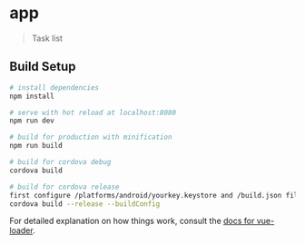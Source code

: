 # app

> Task list

## Build Setup

``` bash
# install dependencies
npm install

# serve with hot reload at localhost:8080
npm run dev

# build for production with minification
npm run build

# build for cordova debug
cordova build

# build for cordova release
first configure /platforms/android/yourkey.keystore and /build.json file
cordova build --release --buildConfig
```

For detailed explanation on how things work, consult the [docs for vue-loader](http://vuejs.github.io/vue-loader).
